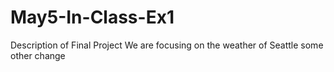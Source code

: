 # May5-In-Class-Ex1


Description of Final Project
We are focusing on the weather of Seattle
some other change